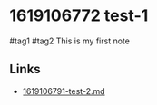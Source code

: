 # 1619106772 test-1
#tag1 #tag2
This is my first note


## Links
- [1619106791-test-2.md](1619106791-test-2.md)
